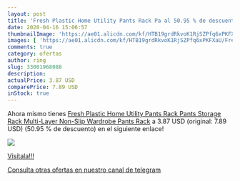 ```yaml
---
layout: post
title: 'Fresh Plastic Home Utility Pants Rack Pa al 50.95 % de descuento'
date: 2020-04-16 15:06:57
thumbnailImage: 'https://ae01.alicdn.com/kf/HTB19grdRkvoK1RjSZPfq6xPKFXaU/Fresh-Plastic-Home-Utility-Pants-Rack-Pants-Storage-Rack-Multi-Layer-Non-Slip-Wardrobe-Pants-Rack.jpg_350x350._SL200_.jpg'
images: [ 'https://ae01.alicdn.com/kf/HTB19grdRkvoK1RjSZPfq6xPKFXaU/Fresh-Plastic-Home-Utility-Pants-Rack-Pants-Storage-Rack-Multi-Layer-Non-Slip-Wardrobe-Pants-Rack.jpg_350x350._SL200_.jpg' ]
comments: true
category: ofertas
author: ring
slug: 33001968088
description:
actualPrice: 3.87 USD
comparePrice: 7.89 USD
inStock: true
---
```


Ahora mismo tienes [Fresh Plastic Home Utility Pants Rack Pants Storage Rack Multi-Layer Non-Slip Wardrobe Pants Rack](https://www.amazon.com/dp/33001968088/?tag=redken08-20) a 3.87 USD (original: 7.89 USD) (50.95 %  de descuento) en el siguiente enlace!

[![](https://ae01.alicdn.com/kf/HTB19grdRkvoK1RjSZPfq6xPKFXaU/Fresh-Plastic-Home-Utility-Pants-Rack-Pants-Storage-Rack-Multi-Layer-Non-Slip-Wardrobe-Pants-Rack.jpg_350x350._SL200_.jpg)](https://www.amazon.com/dp/33001968088/?tag=redken08-20)

[Visítala!!!](https://www.amazon.com/dp/33001968088/?tag=redken08-20)

[Consulta otras ofertas en nuestro canal de telegram](https://t.me/s/ofertas25)
